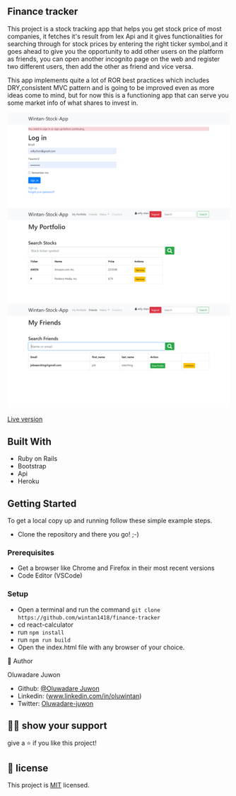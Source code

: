 ## Finance tracker
This project is a stock tracking app that helps you get stock price of most companies, it fetches it's result from Iex Api and it gives functionalities for searching through for stock prices by entering the right ticker symbol,and it goes ahead to give you the opportunity to add other users on the platform as friends, you can open another incognito page on the web and register two different users, then add the other as friend and vice versa.

This app implements quite a lot of ROR best practices which includes DRY,consistent MVC pattern and is going to be improved even as more ideas come to mind, but for now this is a functioning app that can serve you some market info of what shares to invest in.

![screenshot](./app/images/TRACKER-LOGIN.png)
![screenshot](./app/images/TRACKER-PORTFOLIO.png)
![screenshot](./app/images/TRACKER-FRIENDS.png)

[Live version](https://vast-peak-21140.herokuapp.com/)

## Built With

- Ruby on Rails
- Bootstrap
- Api
- Heroku


## Getting Started

To get a local copy up and running follow these simple example steps.

- Clone the repository and there you go! ;-)

### Prerequisites

- Get a browser like Chrome and Firefox in their most recent versions
- Code Editor (VSCode)

### Setup

- Open a terminal and run the command `git clone https://github.com/wintan1418/finance-tracker`
- cd react-calculator
- run `npm install`
- run `npm run build`
- Open the index.html file with any browser of your choice.


👤 Author

Oluwadare Juwon

- Github: [@Oluwadare Juwon](https://github.com/wintan1418)
- Linkedin: (www.linkedin.com/in/oluwintan)
- Twitter: [Oluwadare-juwon](https://twitter.com/@oluwadarejuwon)


## 🙋‍♂ show your support

give a ⭐️ if you like this project!

## 📝 license



This project is [MIT](LICENSE) licensed.